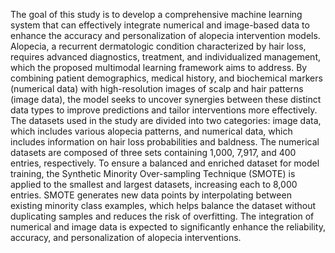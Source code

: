 The goal of this study is to develop a comprehensive machine learning system that can effectively integrate numerical and image-based data to enhance the accuracy and personalization of alopecia intervention models. Alopecia, a recurrent dermatologic condition characterized by hair loss, requires advanced diagnostics, treatment, and individualized management, which the proposed multimodal learning framework aims to address. By combining patient demographics, medical history, and biochemical markers (numerical data) with high-resolution images of scalp and hair patterns (image data), the model seeks to uncover synergies between these distinct data types to improve predictions and tailor interventions more effectively. The datasets used in the study are divided into two categories: image data, which includes various alopecia patterns, and numerical data, which includes information on hair loss probabilities and baldness. The numerical datasets are composed of three sets containing 1,000, 7,917, and 400 entries, respectively. To ensure a balanced and enriched dataset for model training, the Synthetic Minority Over-sampling Technique (SMOTE) is applied to the smallest and largest datasets, increasing each to 8,000 entries. SMOTE generates new data points by interpolating between existing minority class examples, which helps balance the dataset without duplicating samples and reduces the risk of overfitting. The integration of numerical and image data is expected to significantly enhance the reliability, accuracy, and personalization of alopecia interventions.
